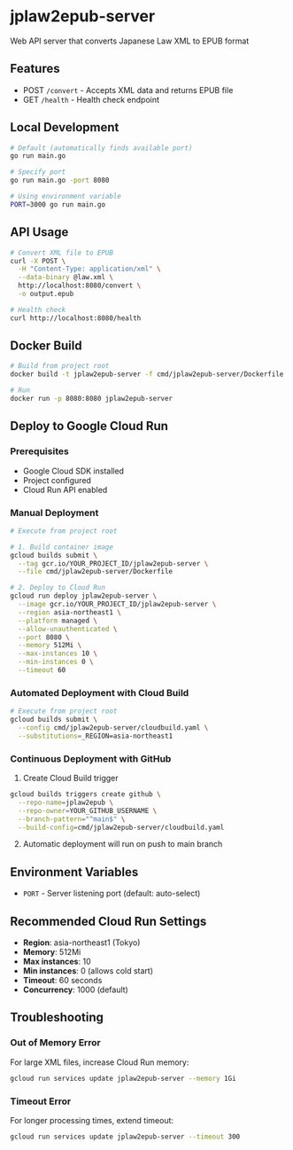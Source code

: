 # jplaw2epub-server

Web API server that converts Japanese Law XML to EPUB format

## Features

- POST `/convert` - Accepts XML data and returns EPUB file
- GET `/health` - Health check endpoint

## Local Development

```bash
# Default (automatically finds available port)
go run main.go

# Specify port
go run main.go -port 8080

# Using environment variable
PORT=3000 go run main.go
```

## API Usage

```bash
# Convert XML file to EPUB
curl -X POST \
  -H "Content-Type: application/xml" \
  --data-binary @law.xml \
  http://localhost:8080/convert \
  -o output.epub

# Health check
curl http://localhost:8080/health
```

## Docker Build

```bash
# Build from project root
docker build -t jplaw2epub-server -f cmd/jplaw2epub-server/Dockerfile .

# Run
docker run -p 8080:8080 jplaw2epub-server
```

## Deploy to Google Cloud Run

### Prerequisites

- Google Cloud SDK installed
- Project configured
- Cloud Run API enabled

### Manual Deployment

```bash
# Execute from project root

# 1. Build container image
gcloud builds submit \
  --tag gcr.io/YOUR_PROJECT_ID/jplaw2epub-server \
  --file cmd/jplaw2epub-server/Dockerfile

# 2. Deploy to Cloud Run
gcloud run deploy jplaw2epub-server \
  --image gcr.io/YOUR_PROJECT_ID/jplaw2epub-server \
  --region asia-northeast1 \
  --platform managed \
  --allow-unauthenticated \
  --port 8080 \
  --memory 512Mi \
  --max-instances 10 \
  --min-instances 0 \
  --timeout 60
```

### Automated Deployment with Cloud Build

```bash
# Execute from project root
gcloud builds submit \
  --config cmd/jplaw2epub-server/cloudbuild.yaml \
  --substitutions=_REGION=asia-northeast1
```

### Continuous Deployment with GitHub

1. Create Cloud Build trigger
```bash
gcloud builds triggers create github \
  --repo-name=jplaw2epub \
  --repo-owner=YOUR_GITHUB_USERNAME \
  --branch-pattern="^main$" \
  --build-config=cmd/jplaw2epub-server/cloudbuild.yaml
```

2. Automatic deployment will run on push to main branch

## Environment Variables

- `PORT` - Server listening port (default: auto-select)

## Recommended Cloud Run Settings

- **Region**: asia-northeast1 (Tokyo)
- **Memory**: 512Mi
- **Max instances**: 10
- **Min instances**: 0 (allows cold start)
- **Timeout**: 60 seconds
- **Concurrency**: 1000 (default)

## Troubleshooting

### Out of Memory Error
For large XML files, increase Cloud Run memory:
```bash
gcloud run services update jplaw2epub-server --memory 1Gi
```

### Timeout Error
For longer processing times, extend timeout:
```bash
gcloud run services update jplaw2epub-server --timeout 300
```